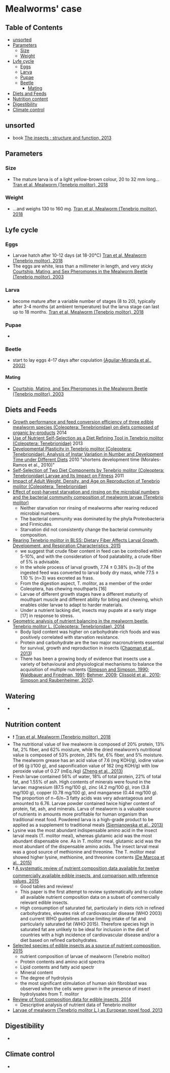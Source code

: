# Mealworms' case

## Table of Contents

<!-- MarkdownTOC depth=4 -->

- [unsorted](#unsorted)
- [Parameters](#parameters)
    - [Size](#size)
    - [Weight](#weight)
- [Lyfe cycle](#life-cycle)
    - [Eggs](#eggs)
    - [Larva](#larva)
    - [Pupae](#pupae)
    - [Beetle](#beetle)
        - [Mating](#mating)
- [Diets and Feeds](#diets-and-feeds)
- [Nutrition content](#nutrition-content)
- [Digestibility](#digestibility)
- [Climate control](#climate-control)

<!-- /MarkdownTOC -->

## unsorted

- book [The insects : structure and function, 2013](http://libgen.io/book/index.php?md5=BE3E408BFC8AFFB4ED78B922CFFC5C22)


## Parameters

### Size

- The mature larva is of a light yellow-brown colour, 20 to 32 mm long... [Tran et al,  Mealworm (Tenebrio molitor), 2018](https://www.feedipedia.org/node/16401)

### Weight

- ...and weighs 130 to 160 mg. [Tran et al,  Mealworm (Tenebrio molitor), 2018](https://www.feedipedia.org/node/16401)

## Lyfe cycle

### Eggs

- Larvae hatch after 10-12 days (at 18-20°C) [Tran et al,  Mealworm (Tenebrio molitor), 2018](https://www.feedipedia.org/node/16401)
- The eggs are white, less than a millimeter in length, and very sticky [Courtship, Mating, and Sex Pheromones in the Mealworm Beetle (Tenebrio molitor), 2003](http://sci-hub.tw/10.1016/B978-012558330-5/50005-4)

### Larva

- become mature after a variable number of stages (8 to 20), typically after 3-4 months (at ambient temperature) but the larva stage can last up to 18 months. [Tran et al,  Mealworm (Tenebrio molitor), 2018](https://www.feedipedia.org/node/16401)

### Pupae

- 

### Beetle

- start to lay eggs 4–17 days after copulation [(Aguilar-Miranda et al., 2002)](http://sci-hub.tw/10.1021/jf010691y)

#### Mating

- [Courtship, Mating, and Sex Pheromones in the Mealworm Beetle (Tenebrio molitor), 2003](http://sci-hub.tw/10.1016/B978-012558330-5/50005-4)

## Diets and Feeds

- [Growth performance and feed conversion efficiency of three edible mealworm species (Coleoptera: Tenebrionidae) on diets composed of organic by-products](http://sci-hub.tw/10.1016/j.jinsphys.2014.12.005) 2014
- [Use of Nutrient Self-Selection as a Diet Refining Tool in Tenebrio molitor (Coleoptera: Tenebrionidae)](http://sci-hub.tw/10.18474/0749-8004-48.3.206) 2013
- [Developmental Plasticity in Tenebrio molitor (Coleoptera: Tenebrionidae): Analysis of Instar Variation in Number and Development Time under Different Diets](http://sci-hub.tw/10.18474/0749-8004-45.2.75) 2010 "shortens development time (Morales-Ramos et al., 2010)"
- [Self-Selection of Two Diet Components by Tenebrio molitor (Coleoptera: Tenebrionidae) Larvae and Its Impact on Fitness](http://sci-hub.tw/10.1603/EN10239) 2011
- [Impact of Adult Weight, Density, and Age on Reproduction of Tenebrio molitor (Coleoptera: Tenebrionidae)](http://sci-hub.tw/10.18474/0749-8004-47.3.208)
- [Effect of post-harvest starvation and rinsing on the microbial numbers and the bacterial community composition of mealworm larvae (Tenebrio molitor)](http://sci-hub.tw/10.1016/j.ifset.2017.06.004)
    - Neither starvation nor rinsing of mealworms after rearing reduced microbial numbers.
    - The bacterial community was dominated by the phyla Proteobacteria and Firmicutes.
    - Starvation did not consistently change the bacterial community composition.
- [Rearing Tenebrio molitor in BLSS: Dietary Fiber Affects Larval Growth, Development, and Respiration Characteristics, 2015](http://sci-hub.tw/10.1016/j.actaastro.2015.10.003)
    - we suggest that crude fiber content in feed can be controlled within 5-10%, and with the consideration of food palatability, a crude fiber of 5% is advisable.
    - In the whole process of larval growth, 7.74 ± 0.38% (n=3) of the ingested feed was converted to larval body dry mass, while 77.5 ± 1.10 % (n=3) was excreted as frass. 
    -  From the digestion aspect, T. molitor, as a member of the order Coleoptera, has chewing mouthparts [16]
    - Larvae of different growth stages have a different maturity of mouthpart muscle and different ability for biting and chewing, which enables older larvae to adapt to harder materials.
    -  Under a nutrient lacking diet, insects may pupate at a early stage [17] in response to stress.  
- [Geometric analysis of nutrient balancing in the mealworm beetle, Tenebrio molitor L. (Coleoptera: Tenebrionidae), 2014](http://sci-hub.tw/10.1016/j.jinsphys.2014.10.001)
    - Body lipid content was higher on carbohydrate-rich foods and was positively correlated with starvation resistance.
    - Protein and carbohydrate are the two major macronutrients essential for survival, growth and reproduction in insects ([Chapman et al., 2013](https://www.cambridge.org/core/books/the-insects/D40209BE911244B11E7E5E2469232B9A))
    - There has been a growing body of evidence that insects use a variety of behavioural and physiological mechanisms to balance the acquisition of multiple nutrients ([Simpson and Simpson, 1990](https://www.pdcnet.org/schoolman/content/schoolman_1990_0067_0002_0111_0122); [Waldbauer and Friedman, 1991](http://sci-hub.tw/10.1146/annurev.en.36.010191.000355); [Behmer, 2009](http://sci-hub.tw/10.1146/annurev.ento.54.110807.090537); [Clissold et al., 2010](http://sci-hub.tw/10.1098/rspb.2009.2045); [Simpson and Raubenheimer, 2012](https://books.google.by/books?hl=en&lr=&id=dzRFczYo8xQC&oi=fnd&pg=PP1&ots=BuxxymUevw&sig=kYnDdiywMEF90VwR3ILRYZ-ZXpY&redir_esc=y#v=onepage&q&f=false)).

## Watering

-

## Nutrition content

- :exclamation: [Tran et al,  Mealworm (Tenebrio molitor), 2018](https://www.feedipedia.org/node/16401)
- The nutritional value of live mealworm is composed of 20% protein, 13% fat, 2% fiber, and 62% moisture, while the dried mealworm’s nutritional value is composed of 53% protein, 28% fat, 6% fiber, and 5% moisture. The mealworm grease has an acid value of 7.6 (mg KOH/g), iodine value of 96 (g I/100 g), and saponification value of 162 (mg KOH/g) with low peroxide value of 0.27 (mEq./kg) [(Zheng et al., 2013)](http://sci-hub.tw/10.1016/j.apenergy.2012.06.067)
- Fresh larvae contained 56% of water, 18% of total protein, 22% of total fat, and 1.55% of ash. High contents of minerals were found in the larvae: magnesium (87.5 mg/100 g), zinc (4.2 mg/100 g), iron (3.8 mg/100 g), copper (0.78 mg/100 g), and manganese (0.44 mg/100 g). The proportion of n−6/n−3 fatty acids was very advantageous and amounted to 6.76. Larvae powder contained twice higher content of protein, fat, ash, and minerals. Larva of mealworm is a valuable source of nutrients in amounts more profitable for human organism than traditional meat food. Powdered larva is a high-grade product to be applied as a supplement to traditional meals [(Siemianowska et al., 2013)](http://file.scirp.org/pdf/AS_2013062709073464.pdf)
- Lysine was the most abundant indispensable amino acid in the insect larval meals (T. molitor meal), whereas glutamic acid was the most abundant dispensable one. As in T. molitor meal, glutamic acid was the most abundant of the dispensable amino acids. The insect larval meal was a good source of methionine and threonine. The T. molitor meal showed higher lysine, methionine, and threonine contents [(De Marcoa et al., 2015)](http://sci-hub.tw/10.1016/j.anifeedsci.2015.08.006)
- :exclamation: [A systematic review of nutrient composition data available for twelve commercially available edible insects, and comparison with reference values, 2015](http://sci-hub.tw/10.1016/j.tifs.2015.10.012)
    - Good tables and reviews!
    - This paper is the first attempt to review systematically and to collate all available nutrient composition data on a subset of commercially relevant edible insects.
    - High consumption of saturated fat, particularly in diets rich in refined carbohydrates, elevates risk of cardiovascular disease (WHO 2003) and current WHO guidelines advise limiting intake of fat and particularly saturated fat (WHO 2015). Therefore species high in saturated fat are unlikely to be ideal for inclusion in the diet of countries with a high incidence of cardiovascular disease and/or a diet based on refined carbohydrates.
- [Selected species of edible insects as a source of nutrient composition, 2015](http://sci-hub.tw/10.1016/j.foodres.2015.09.008)
    - nutrient composition of larvae of mealworm (Tenebrio molitor)
    - Protein contents and amino acid spectra
    - Lipid contents and fatty acid spectr
    - Mineral content 
    - The degree of hydrolysis
    - the most significant stimulation of human skin fibroblast was observed when the cells were grown in the presence of insect hydrolysates from T. molitor
- [Review of food composition data for edible insects, 2014](http://sci-hub.tw/10.1016/j.foodchem.2014.10.114)
    - Descriptive analysis of nutrient data of Tenebrio molitor
- [Larvae of mealworm (Tenebrio molitor L.) as European novel food, 2013](http://file.scirp.org/pdf/AS_2013062709073464.pdf)

## Digestibility

- 

## Climate control

- 

